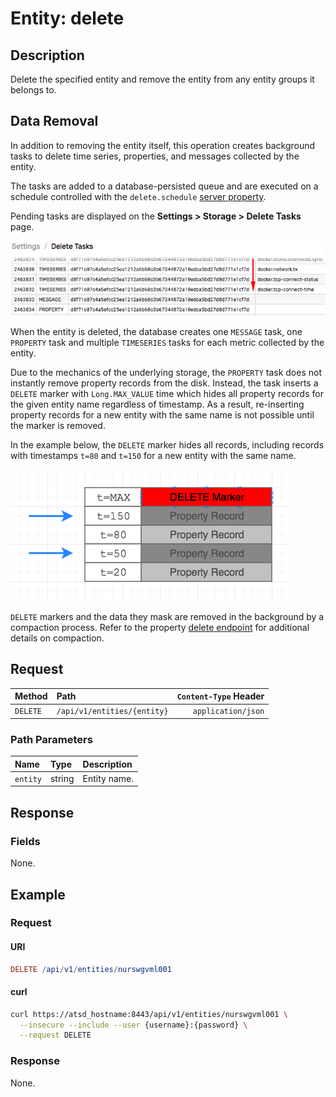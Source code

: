 # Entity: delete

## Description

Delete the specified entity and remove the entity from any entity groups it belongs to.

## Data Removal

In addition to removing the entity itself, this operation creates background tasks to delete time series, properties, and messages collected by the entity.

The tasks are added to a database-persisted queue and are executed on a schedule controlled with the `delete.schedule` [server property](../../../administration/server-properties.md#scheduled-tasks).

Pending tasks are displayed on the **Settings > Storage > Delete Tasks** page.

![](./images/delete-tasks.png)

When the entity is deleted, the database creates one `MESSAGE` task, one `PROPERTY` task and multiple `TIMESERIES` tasks for each metric collected by the entity.

Due to the mechanics of the underlying storage, the `PROPERTY` task does not instantly remove property records from the disk. Instead, the task inserts a `DELETE` marker with `Long.MAX_VALUE` time which hides all property records for the given entity name regardless of timestamp. As a result, re-inserting property records for a new entity with the same name is not possible until the marker is removed.

In the example below, the `DELETE` marker hides all records, including records with timestamps `t=80` and `t=150` for a new entity with the same name.

![](./images/delete-marker-entity.png)

`DELETE` markers and the data they mask are removed in the background by a compaction process. Refer to the property [delete endpoint](../../data/properties/delete.md#deletion-process) for additional details on compaction.

## Request

| Method | Path | `Content-Type` Header|
|:---|:---|---:|
| `DELETE` | `/api/v1/entities/{entity}` | `application/json` |

### Path Parameters

|**Name**|**Type**|**Description**|
|:---|:---|:---|
| `entity` |string|Entity name.|

## Response

### Fields

None.

## Example

### Request

#### URI

```elm
DELETE /api/v1/entities/nurswgvml001
```

#### curl

```bash
curl https://atsd_hostname:8443/api/v1/entities/nurswgvml001 \
  --insecure --include --user {username}:{password} \
  --request DELETE
```

### Response

None.

